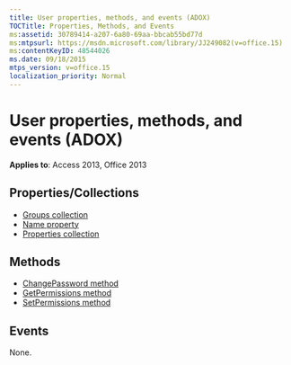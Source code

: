```yaml
---
title: User properties, methods, and events (ADOX)
TOCTitle: Properties, Methods, and Events
ms:assetid: 30789414-a207-6a80-69aa-bbcab55bd77d
ms:mtpsurl: https://msdn.microsoft.com/library/JJ249082(v=office.15)
ms:contentKeyID: 48544026
ms.date: 09/18/2015
mtps_version: v=office.15
localization_priority: Normal
---
```


# User properties, methods, and events (ADOX)

**Applies to**: Access 2013, Office 2013

## Properties/Collections

- [Groups collection](groups-collection-adox.md)
- [Name property](name-property-adox.md)
- [Properties collection](properties-collection-ado.md)

## Methods

- [ChangePassword method](changepassword-method-adox.md)
- [GetPermissions method](getpermissions-method-adox.md)
- [SetPermissions method](setpermissions-method-adox.md)

## Events

None.

